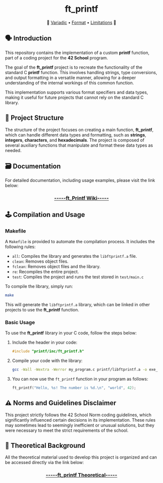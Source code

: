 <h1 align="center">ft_printf</h1>
<p align="center"> 📖
<a href="https://github.com/pin3dev/42_Cursus/tree/main/library/#01-ft_Printf">Variadic</a> • 
<a href="https://github.com/pin3dev/42_Cursus/tree/main/library/#01-ft_Printf">Format</a> • 
<a href="https://github.com/pin3dev/42_Cursus/tree/main/library/#01-ft_Printf">Limitations</a>
📖 </p>

## 🗣️ Introduction

This repository contains the implementation of a custom **printf** function, part of a coding project for the **42 School** program.

The goal of the **ft_printf** project is to recreate the functionality of the standard C **printf** function. This involves handling strings, type conversions, and output formatting in a versatile manner, allowing for a deeper understanding of the internal workings of this common function.

This implementation supports various format specifiers and data types, making it useful for future projects that cannot rely on the standard C library.

## 🧬 Project Structure

The structure of the project focuses on creating a main function, **ft_printf**, which can handle different data types and formatting, such as **strings**, **integers**, **characters**, and **hexadecimals**. The project is composed of several auxiliary functions that manipulate and format these data types as needed.

<!-- The main components include:
- **Type conversion**: Handling different data types, such as integers and strings.
- **Format specifiers**: Support for various formatting options like `%d`, `%s`, `%x`, among others.
- **Formatted output**: Precise control over data display in standard output. -->

## 🗃️ Documentation

For detailed documentation, including usage examples, please visit the link below:
<h3 align="center"><a href="https://github.com/pin3dev/42_Printf/wiki">-----ft_Printf Wiki-----</a></h3>

## 🕹️ Compilation and Usage

### Makefile

A `Makefile` is provided to automate the compilation process. It includes the following rules:

- `all`: Compiles the library and generates the `libftprintf.a` file.
- `clean`: Removes object files.
- `fclean`: Removes object files and the library.
- `re`: Recompiles the entire project.
- `test`: Compiles the project and runs the test stored in `test/main.c`

To compile the library, simply run:
```bash
make
```

This will generate the `libftprintf.a` library, which can be linked in other projects to use the **ft_printf** function.

### Basic Usage

To use the **ft_printf** library in your C code, follow the steps below:

1. Include the header in your code:
    ```c
    #include "printf/inc/ft_printf.h"
    ```

2. Compile your code with the library:
    ```bash
    gcc -Wall -Wextra -Werror my_program.c printf/libftprintf.a -o exe_my_program
    ```

3. You can now use the `ft_printf` function in your program as follows:
    ```c
    ft_printf("Hello, %s! The number is %d.\n", "world", 42);
    ```

<!-- ## 🔠 Format Specifiers

The **ft_printf** project supports the following format specifiers:
- `%c`: Prints a single character.
- `%s`: Prints a string.
- `%p`: Prints a pointer in hexadecimal format.
- `%d`/`%i`: Prints a decimal integer.
- `%u`: Prints an unsigned decimal number.
- `%x`/`%X`: Prints a hexadecimal number (lowercase/uppercase letters).
- `%%`: Prints the percentage symbol. -->

## ⚠️ Norms and Guidelines Disclaimer

This project strictly follows the 42 School Norm coding guidelines, which significantly influenced certain decisions in its implementation. These rules may sometimes lead to seemingly inefficient or unusual solutions, but they were necessary to meet the strict requirements of the school.

## 📖 Theoretical Background

All the theoretical material used to develop this project is organized and can be accessed directly via the link below:

<h3 align="center"><a href="https://github.com/pin3dev/42_Cursus/tree/main/library/#01-ft_Printf">-----ft_printf Theoretical-----</a></h3>
